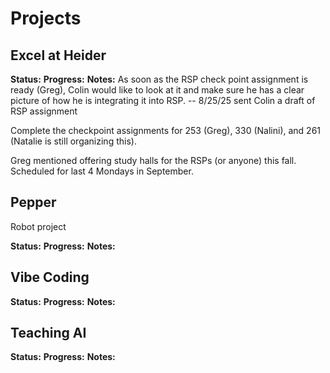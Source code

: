 # Projects

## Excel at Heider
**Status:** 
**Progress:** 
**Notes:** 
As soon as the RSP check point assignment is ready (Greg), Colin would like to look at it and make sure he has a clear picture of how he is integrating it into RSP.
 -- 8/25/25 sent Colin a draft of RSP assignment

Complete the checkpoint assignments for 253 (Greg), 330 (Nalini), and 261 (Natalie is still organizing this).

Greg mentioned offering study halls for the RSPs (or anyone) this fall.
Scheduled for last 4 Mondays in September.

## Pepper
Robot project

**Status:** 
**Progress:** 
**Notes:** 

## Vibe Coding

**Status:** 
**Progress:** 
**Notes:** 

## Teaching AI

**Status:** 
**Progress:** 
**Notes:** 